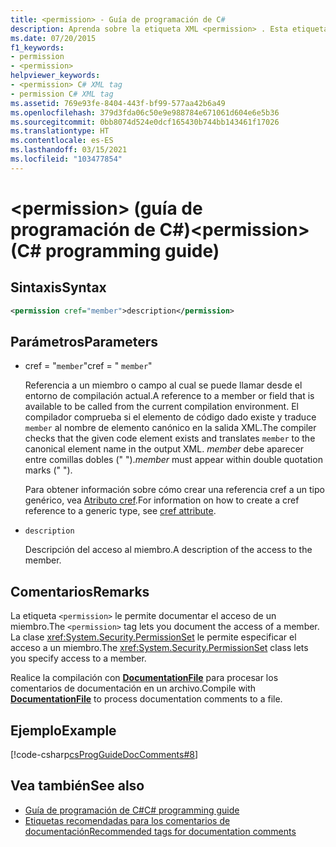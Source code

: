 ```yaml
---
title: <permission> - Guía de programación de C#
description: Aprenda sobre la etiqueta XML <permission> . Esta etiqueta le permite documentar el acceso de un miembro, mientras que la clase PermissionSet permite especificar el acceso a un miembro.
ms.date: 07/20/2015
f1_keywords:
- permission
- <permission>
helpviewer_keywords:
- <permission> C# XML tag
- permission C# XML tag
ms.assetid: 769e93fe-8404-443f-bf99-577aa42b6a49
ms.openlocfilehash: 379d3fda06c50e9e988784e671061d604e6e5b36
ms.sourcegitcommit: 0bb8074d524e0dcf165430b744bb143461f17026
ms.translationtype: HT
ms.contentlocale: es-ES
ms.lasthandoff: 03/15/2021
ms.locfileid: "103477854"
---
```

# <a name="permission-c-programming-guide"></a><span data-ttu-id="2d654-105">\<permission> (guía de programación de C#)</span><span class="sxs-lookup"><span data-stu-id="2d654-105">\<permission> (C# programming guide)</span></span>

## <a name="syntax"></a><span data-ttu-id="2d654-106">Sintaxis</span><span class="sxs-lookup"><span data-stu-id="2d654-106">Syntax</span></span>

```xml
<permission cref="member">description</permission>
```

## <a name="parameters"></a><span data-ttu-id="2d654-107">Parámetros</span><span class="sxs-lookup"><span data-stu-id="2d654-107">Parameters</span></span>

- <span data-ttu-id="2d654-108">cref = "`member`"</span><span class="sxs-lookup"><span data-stu-id="2d654-108">cref = " `member`"</span></span>

  <span data-ttu-id="2d654-109">Referencia a un miembro o campo al cual se puede llamar desde el entorno de compilación actual.</span><span class="sxs-lookup"><span data-stu-id="2d654-109">A reference to a member or field that is available to be called from the current compilation environment.</span></span> <span data-ttu-id="2d654-110">El compilador comprueba si el elemento de código dado existe y traduce `member` al nombre de elemento canónico en la salida XML.</span><span class="sxs-lookup"><span data-stu-id="2d654-110">The compiler checks that the given code element exists and translates `member` to the canonical element name in the output XML.</span></span> <span data-ttu-id="2d654-111">*member* debe aparecer entre comillas dobles (" ").</span><span class="sxs-lookup"><span data-stu-id="2d654-111">*member* must appear within double quotation marks (" ").</span></span>

  <span data-ttu-id="2d654-112">Para obtener información sobre cómo crear una referencia cref a un tipo genérico, vea [Atributo cref](./cref-attribute.md).</span><span class="sxs-lookup"><span data-stu-id="2d654-112">For information on how to create a cref reference to a generic type, see [cref attribute](./cref-attribute.md).</span></span>

- `description`

  <span data-ttu-id="2d654-113">Descripción del acceso al miembro.</span><span class="sxs-lookup"><span data-stu-id="2d654-113">A description of the access to the member.</span></span>

## <a name="remarks"></a><span data-ttu-id="2d654-114">Comentarios</span><span class="sxs-lookup"><span data-stu-id="2d654-114">Remarks</span></span>

<span data-ttu-id="2d654-115">La etiqueta `<permission>` le permite documentar el acceso de un miembro.</span><span class="sxs-lookup"><span data-stu-id="2d654-115">The `<permission>` tag lets you document the access of a member.</span></span> <span data-ttu-id="2d654-116">La clase <xref:System.Security.PermissionSet> le permite especificar el acceso a un miembro.</span><span class="sxs-lookup"><span data-stu-id="2d654-116">The <xref:System.Security.PermissionSet> class lets you specify access to a member.</span></span>

<span data-ttu-id="2d654-117">Realice la compilación con [**DocumentationFile**](../../language-reference/compiler-options/output.md#documentationfile) para procesar los comentarios de documentación en un archivo.</span><span class="sxs-lookup"><span data-stu-id="2d654-117">Compile with [**DocumentationFile**](../../language-reference/compiler-options/output.md#documentationfile) to process documentation comments to a file.</span></span>

## <a name="example"></a><span data-ttu-id="2d654-118">Ejemplo</span><span class="sxs-lookup"><span data-stu-id="2d654-118">Example</span></span>

[!code-csharp[csProgGuideDocComments#8](~/samples/snippets/csharp/VS_Snippets_VBCSharp/csProgGuideDocComments/CS/DocComments.cs#8)]

## <a name="see-also"></a><span data-ttu-id="2d654-119">Vea también</span><span class="sxs-lookup"><span data-stu-id="2d654-119">See also</span></span>

- [<span data-ttu-id="2d654-120">Guía de programación de C#</span><span class="sxs-lookup"><span data-stu-id="2d654-120">C# programming guide</span></span>](../index.md)
- [<span data-ttu-id="2d654-121">Etiquetas recomendadas para los comentarios de documentación</span><span class="sxs-lookup"><span data-stu-id="2d654-121">Recommended tags for documentation comments</span></span>](./recommended-tags-for-documentation-comments.md)
